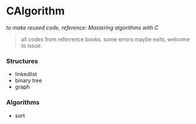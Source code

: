 # CAlgorithm
*to make reused code, reference: Mastering algorithms with C*


> all codes from referrence books.
some errors maybe exits, welcome to issue.


### Structures

- linkedlist
- binary tree
- graph

### Algorithms
- sort
